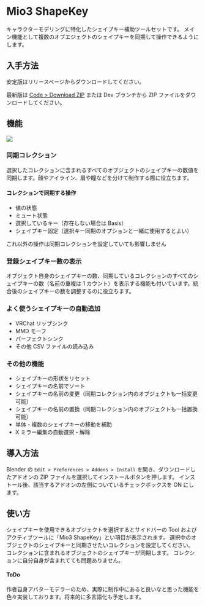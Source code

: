 # Mio3 ShapeKey

キャラクターモデリングに特化したシェイプキー補助ツールセットです。
メイン機能として複数のオブエジェクトのシェイプキーを同期して操作できるようにします。

## 入手方法

安定版はリリースページからダウンロードしてください。

最新版は [Code > Download ZIP](https://github.com/mio3io/Mio3ShapekeySync/archive/master.zip) または Dev ブランチから ZIP ファイルをダウンロードしてください。

## 機能

![](https://github.com/mio3io/resources/raw/Mio3ShapekeySync/Mio3ShapekeySync2022-12-19%20060612.png)

### 同期コレクション

選択したコレクションに含まれるすべてのオブジェクトのシェイプキーの数値を同期します。顔やアイライン、眉や瞳などを分けて制作する際に役立ちます。

#### コレクションで同期する操作

- 値の状態
- ミュート状態
- 選択しているキー（存在しない場合は Basis）
- シェイプキー固定（選択キー同期のオプションと一緒に使用するとよい）

これ以外の操作は同期コレクションを設定していても影響しません

### 登録シェイプキー数の表示

オブジェクト自身のシェイプキーの数、同期しているコレクションのすべてのシェイプキーの数（名前の重複は 1 カウント）を表示する機能も付いています。統合後のシェイプキーの数を調整するのに役立ちます。

### よく使うシェイプキーの自動追加

- VRChat リップシンク
- MMD モーフ
- パーフェクトシンク
- その他 CSV ファイルの読み込み

### その他の機能

- シェイプキーの形状をリセット
- シェイプキーの名前でソート
- シェイプキーの名前の変更（同期コレクション内のオブジェクトも一括変更可能）
- シェイプキーの名前の置換（同期コレクション内のオブジェクトも一括置換可能）
- 単体・複数のシェイプキーの移動を補助
- X ミラー編集の自動選択・解除

## 導入方法

Blender の `Edit > Preferences > Addons > Install` を開き、ダウンロードしたアドオンの ZIP ファイルを選択してインストールボタンを押します。
インストール後、該当するアドオンの左側についているチェックボックスを ON にします。

## 使い方

シェイプキーを使用できるオブジェクトを選択するとサイドバーの Tool およびアクティブツールに「Mio3 ShapeKey」とい項目が表示されます。
選択中のオブジェクトのシェイプキーと同期させたいコレクションを設定してください。
コレクションに含まれるオブジェクトのシェイプキーが同期します。
コレクションに自分自身が含まれてても問題ありません。

#### ToDo

作者自身アバターモデラーのため、実際に制作中にあると良いなと思った機能を色々実装しております。将来的に多言語化も予定します。